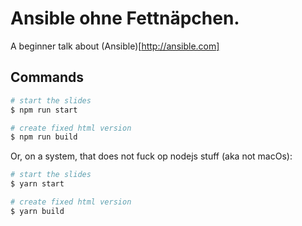 # Ansible ohne Fettnäpchen.

A beginner talk about (Ansible)[http://ansible.com] 

## Commands 

```bash
# start the slides
$ npm run start

# create fixed html version
$ npm run build
```

Or, on a system, that does not fuck op nodejs stuff (aka not macOs):

```bash
# start the slides
$ yarn start

# create fixed html version
$ yarn build
```
